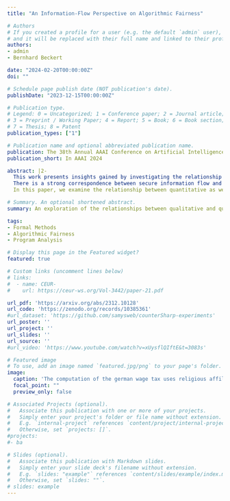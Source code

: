 ```yaml
---
title: "An Information-Flow Perspective on Algorithmic Fairness"

# Authors
# If you created a profile for a user (e.g. the default `admin` user), write the username (folder name) here 
# and it will be replaced with their full name and linked to their profile.
authors:
- admin
- Bernhard Beckert

date: "2024-02-20T00:00:00Z"
doi: ""

# Schedule page publish date (NOT publication's date).
publishDate: "2023-12-15T00:00:00Z"

# Publication type.
# Legend: 0 = Uncategorized; 1 = Conference paper; 2 = Journal article;
# 3 = Preprint / Working Paper; 4 = Report; 5 = Book; 6 = Book section;
# 7 = Thesis; 8 = Patent
publication_types: ["1"]

# Publication name and optional abbreviated publication name.
publication: The 38th Annual AAAI Conference on Artificial Intelligence
publication_short: In AAAI 2024

abstract: |2-
  This work presents insights gained by investigating the relationship between algorithmic fairness and the concept of secure information flow. The problem of enforcing secure information flow is well-studied in the context of information security: If secret information may "flow" through an algorithm or program in such a way that it can influence the program's output, then that is considered insecure information flow as attackers could potentially observe (parts of) the secret.
  There is a strong correspondence between secure information flow and algorithmic fairness: if protected attributes such as race, gender, or age are treated as secret program inputs, then secure information flow means that these "secret" attributes cannot influence the result of a program. While most research in algorithmic fairness evaluation concentrates on studying the impact of algorithms (often treating the algorithm as a black-box), the concepts derived from information flow can be used both for the analysis of disparate treatment as well as disparate impact w.r.t. a structural causal model.
  In this paper, we examine the relationship between quantitative as well as qualitative information-flow properties and fairness. Moreover, based on this duality, we derive a new quantitative notion of fairness called fairness spread, which can be easily analyzed using quantitative information flow and which strongly relates to counterfactual fairness. We demonstrate that off-the-shelf tools for information-flow properties can be used in order to formally analyze a program's algorithmic fairness properties, including the new notion of fairness spread as well as established notions such as demographic parity. 

# Summary. An optional shortened abstract.
summary: An exploration of the relationships between qualitative and quantitative information flow and various causal and non-causal fairness definitions with applications to program analysis.

tags:
- Formal Methods
- Algorithmic Fairness
- Program Analysis

# Display this page in the Featured widget?
featured: true

# Custom links (uncomment lines below)
# links:
#  - name: CEUR-
#    url: https://ceur-ws.org/Vol-3442/paper-21.pdf

url_pdf: 'https://arxiv.org/abs/2312.10128'
url_code: 'https://zenodo.org/records/10385361'
#url_dataset: 'https://github.com/samysweb/counterSharp-experiments'
url_poster: ''
url_project: ''
url_slides: ''
url_source: ''
#url_video: 'https://www.youtube.com/watch?v=xUysflQIftE&t=3083s'

# Featured image
# To use, add an image named `featured.jpg/png` to your page's folder. 
image:
  caption: 'The computation of the german wage tax uses religious affiliation as an input. This is necessary to compute the church tax. But does it inadvertedly modify other outputs?'
  focal_point: ""
  preview_only: false

# Associated Projects (optional).
#   Associate this publication with one or more of your projects.
#   Simply enter your project's folder or file name without extension.
#   E.g. `internal-project` references `content/project/internal-project/index.md`.
#   Otherwise, set `projects: []`.
#projects:
#- ba

# Slides (optional).
#   Associate this publication with Markdown slides.
#   Simply enter your slide deck's filename without extension.
#   E.g. `slides: "example"` references `content/slides/example/index.md`.
#   Otherwise, set `slides: ""`.
# slides: example
---
```

